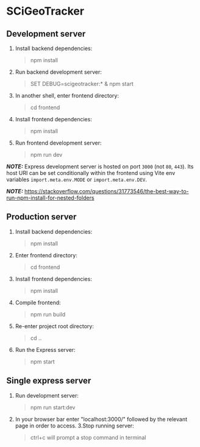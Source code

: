 # SCiGeoTracker

## Development server

1. Install backend dependencies:
   > npm install
1. Run backend development server:
   > SET DEBUG=scigeotracker:\* & npm start
1. In another shell, enter frontend directory:
   > cd frontend
1. Install frontend dependencies:
   > npm install
1. Run frontend development server:
   > npm run dev

**_NOTE:_** Express development server is hosted on port `3000` (not `80`, `443`). Its host URI can be set conditionally within the frontend using Vite env variables `import.meta.env.MODE` or `import.meta.env.DEV`.

**_NOTE:_** https://stackoverflow.com/questions/31773546/the-best-way-to-run-npm-install-for-nested-folders

## Production server

1. Install backend dependencies:
   > npm install
1. Enter frontend directory:
   > cd frontend
1. Install frontend dependencies:
   > npm install
1. Compile frontend:
   > npm run build
1. Re-enter project root directory:
   > cd ..
1. Run the Express server:
   > npm start

## Single express server

1. Run development server:
   > npm run start:dev
2. In your browser bar enter "localhost:3000/" followed by the relevant page in order to access.
   3.Stop running server:
   > ctrl+c will prompt a stop command in terminal
